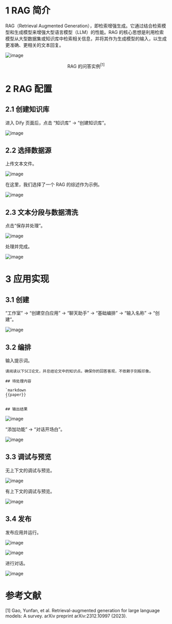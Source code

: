 # 1 RAG 简介

RAG（Retrieval Augmented Generation），即检索增强生成。它通过结合检索模型和生成模型来增强大型语言模型（LLM）的性能。RAG 的核心思想是利用检索模型从大型数据集或知识库中检索相关信息，并将其作为生成模型的输入，以生成更准确、更相关的文本回复。

![image](https://github.com/AXYZdong/self-dify/assets/45477220/4b01eec2-4935-40a3-ab8b-1196c87119c8)


<div align="center"> RAG 的问答实例<sup id="a1">[1]</sup> </div>

# 2 RAG 配置

## 2.1 创建知识库

进入 Dify 页面后，点击 “知识库” -> “创建知识库”。

![image](https://github.com/AXYZdong/self-dify/assets/45477220/8287e972-1918-4f4b-9f3d-fa63f6130578)


## 2.2 选择数据源

上传文本文件。

![image](https://github.com/AXYZdong/self-dify/assets/45477220/52bf8bb6-b3cc-4436-86ba-bc381b4261db)


在这里，我们选择了一个 RAG 的综述作为示例。

![image](https://github.com/AXYZdong/self-dify/assets/45477220/f4712114-781d-4ad9-90b0-ee8901354aea)


## 2.3 文本分段与数据清洗

点击“保存并处理”。

![image](https://github.com/AXYZdong/self-dify/assets/45477220/cb9174cc-d968-4a4a-b4de-0770f1eab5ed)


处理并完成。

![image](https://github.com/AXYZdong/self-dify/assets/45477220/979f9d7f-41fe-44fe-9907-e67423df6a1d)


# 3 应用实现

## 3.1 创建

“工作室” -> “创建空白应用” -> “聊天助手” -> “基础编排” -> “输入名称” -> “创建”。

![image](https://github.com/AXYZdong/self-dify/assets/45477220/4f06833c-8376-42e5-b096-9b456b6b3db3)


## 3.2 编排

输入提示词。

```shell
请阅读以下SCI论文，并总结论文中的知识点。确保你的回答客观，不依赖于刻板印象。

## 待处理内容

`markdown
{{paper}}
`

## 输出结果
```

![image](https://github.com/AXYZdong/self-dify/assets/45477220/36da8be3-a411-4bae-9bf0-731e05218a9c)


“添加功能” -> “对话开场白”。

![image](https://github.com/AXYZdong/self-dify/assets/45477220/63e4533c-213e-499f-9f76-f8f4c05475d5)


## 3.3 调试与预览

无上下文的调试与预览。

![image](https://github.com/AXYZdong/self-dify/assets/45477220/37feb016-6f94-4580-a452-f6e47a679901)


有上下文的调试与预览。

![image](https://github.com/AXYZdong/self-dify/assets/45477220/ffae2c81-2474-4ba5-89ae-8b4e4955a05b)


## 3.4 发布

发布应用并运行。

![image](https://github.com/AXYZdong/self-dify/assets/45477220/a313e3c6-94a8-4e0a-992f-17df44ad3898)


![image](https://github.com/AXYZdong/self-dify/assets/45477220/708dba40-8ce6-4d6f-a1fd-a520e06ffd72)


进行对话。

![image](https://github.com/AXYZdong/self-dify/assets/45477220/517af3bb-70cc-495d-9838-6eea80e920db)


# 参考文献

[1] Gao, Yunfan, et al. Retrieval-augmented generation for large language models: A survey. arXiv preprint arXiv:2312.10997 (2023).
